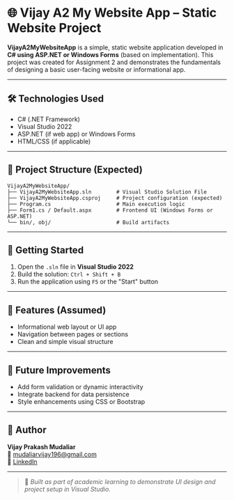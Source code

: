 # 🌐 Vijay A2 My Website App – Static Website Project

**VijayA2MyWebsiteApp** is a simple, static website application developed in **C# using ASP.NET or Windows Forms** (based on implementation). This project was created for Assignment 2 and demonstrates the fundamentals of designing a basic user-facing website or informational app.

---

## 🛠️ Technologies Used

- C# (.NET Framework)
- Visual Studio 2022
- ASP.NET (if web app) or Windows Forms
- HTML/CSS (if applicable)

---

## 📁 Project Structure (Expected)

```
VijayA2MyWebsiteApp/
├── VijayA2MyWebsiteApp.sln        # Visual Studio Solution File
├── VijayA2MyWebsiteApp.csproj     # Project configuration (expected)
├── Program.cs                     # Main execution logic
├── Form1.cs / Default.aspx        # Frontend UI (Windows Forms or ASP.NET)
└── bin/, obj/                     # Build artifacts
```

---

## 🚀 Getting Started

1. Open the `.sln` file in **Visual Studio 2022**
2. Build the solution: `Ctrl + Shift + B`
3. Run the application using `F5` or the "Start" button

---

## 📌 Features (Assumed)

- Informational web layout or UI app
- Navigation between pages or sections
- Clean and simple visual structure

---

## 🔧 Future Improvements

- Add form validation or dynamic interactivity
- Integrate backend for data persistence
- Style enhancements using CSS or Bootstrap

---

## 👤 Author

**Vijay Prakash Mudaliar**  
📧 [mudaliarvijay196@gmail.com](mailto:mudaliarvijay196@gmail.com)  
🔗 [LinkedIn](https://www.linkedin.com/in/vijay-mudaliar)

---

> 🧠 *Built as part of academic learning to demonstrate UI design and project setup in Visual Studio.*
